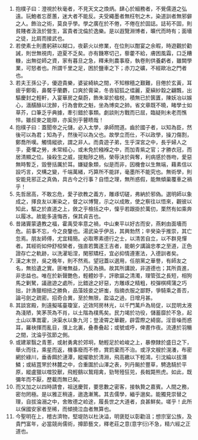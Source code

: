 1. 抱樸子曰：澄視於秋毫者，不見天文之煥炳。肆心於細務者，不覺儒道之弘遠。玩鮑者忘茞蕙，迷大者不能反。夫受繩墨者無枉刳之木，染道訓者無邪僻之人。飾治之術，莫良乎學。學之廣在於不倦，不倦在於固誌。誌茍不固，則貧賤者汲汲於營生，富貴者沈倫於逸樂。是以遐覽淵博者，曠代而時有；面墻之徒，比肩而接武也。
2. 若使素士則晝躬耕以糊口，夜薪火以修業，在位則以酣宴之余暇，時遊觀於勸誡，則世無視肉，遊夏不乏矣。亦有饑寒切己，藜藿不給，膚困風霜，口乏糟糠，出無從師之資，家有暮旦之急，釋耒則農事廢，執卷則供養虧者，雖闕學業，可怒者也。所謂千里之足，困於鹽車之下；赤刀之礦，不經歐冶之門者也。
3. 若夫王孫公子，優遊貴樂，婆娑綺紈之間，不知稼穡之艱難，目倦於玄黃，耳疲乎鄭衛，鼻饜乎蘭麝，口爽於膏粱，冬沓貂狐之缊麗，夏縝紗縠之翩飄，出驅慶封之輕軒，入宴華房之粲蔚，飾朱翠於楹棁，積無已於篋匱，陳妖冶以娛心，湎醹醁以沈醉，行為會飲之魁，坐為博奕之帥。省文章既不曉，睹學士如草芥，口筆乏乎典據，牽引錯於事類。劇談則方戰而已屈，臨疑則未老而憔悴。雖叔麥之能辯，亦奚別乎瞽瞆哉！
4. 抱樸子曰：蓋聞帝之元儲，必入太學，承師問道。齒於國子者，以知為臣，然後可以為君；知為子，然後可以為父也。故學立而仕，不以政學，操刀傷割，鄭喬所嘆。觸情縱欲，謂之非人。而貴遊子弟，生乎深宮之中，長乎婦人之手，憂懼之勞，未常經心，或未免於繈褓之中，而加青紫之官；才勝衣冠，而居清顯之位。操殺生之威，提黜陟之柄，榮辱決於與奪，利病感於唇吻，愛惡無時暫乏，毀譽括厲於耳。嫌疑象類，似是而非，因機會以生無端，藉素信以設巧言，交構之變，千端萬緒，巧算所不能詳，毫墨所不能究也。無術學，則安能見邪正之真偽，具古今之行事？自悟之理，無所惑假，能無傾巢覆車之禍乎！
5. 先哲居高，不敢忘危，愛子欲教之義方，雕琢切磋，弗納於邪偽。選明師以象成之，擇良友以漸染之，督之以博覽，示之以成敗，使之察往以悟來，觀彼以知此，驅之於直道之上，斂之乎檢括之中，懍乎若跟掛於萬仞，栗然有如乘奔以履冰。故能多遠悔吝，保其貞吉也。
6. 昔諸竇蒙遺教之福，霍禹受率意之禍，中山東平以好古而安，燕剌由面墻而危。前事不忘，今之良鑒也。湯武染乎伊呂，其興勃然；辛癸染乎推崇，其亡忽焉。朋友師傅，尤宜精簡。必取寒素德行之士，以清苦自立，以不群見憚者。其經術如仲舒桓榮者，強直若龔遂王吉者，能朝夕講論忠孝之至道，正色證存亡之軌跡，以洗濯垢涅，閑邪矯枉，宜必抑情遵憲法，入德訓者矣。
7. 漢之末世，吳之晚年，則不然焉。望冠蓋以選用，任朋黨之華譽，有師友之名，無拾遺之實。匪唯無益，乃反為損。故其所講說，非道德也；其所貢進，非忠益也。唯在於新聲艷色，輕體妙手，評歌謳之清濁，理管弦之長短，相狗馬之剿駑，議遨遊之處所，比錯途之好惡，方雕琢之精粗，校彈棋樗蒲之巧拙，計漁獵相掊之勝負，品藻妓妾之妍蚩，指摘衣服之鄙野，爭騎乘之善否，論弓劍之疏密。招奇合異，至於無限，盈溢之過，日增月甚。
8. 其談宮殿，則遠擬瑤臺瓊室，近效阿房林光，以千門萬戶為局促，以昆明太液為淺陋，笑茅茨為不肖，以土階為樸馬矣。民力竭於功役，儲蓄靡於不急，起土山以準嵩霍，決渠水以象九河；登淩霄之華觀，辟雲際之綺窗。淫音噪而惑耳，羅袂揮而亂目，濮上北裏，叠奏叠起；或號或呼，俾晝作夜。流連於羽觴之間，沈淪乎弦節之側。
9. 或建翠翳之青蔥，或射勇禽於郊坰，馳輕足於崄峻之上，暴僚隸於盛日之下，舉火而往，乘星而返，機事廢而不修，賞罰棄而不治。或浮文艘於滉瀁，布密網於綠川，垂香餌於漣潭，縱擢歌於清淵，飛高繳以下輕鴻，引沈綸以拔潛鱗；或結罝罘於林麓之中，合重圍於山澤之表，列丹飈於豐草，騁逸騎於平原，縱盧獵以噬狡獸，飛輕鷂以鷙翔禽，勁弩殪狂兕，長戟斃熊虎。如此，既彌年而不厭，歷載而無已矣。
10. 而又加之以四時請會，祖送慶賀，要思數之密客，接執贄之嘉賓。人間之務，密勿罔極。是以雅正稍遠，遨逸漸篤。其去儒學，緬乎邈矣。能獨見崇替之理，自拔淪溺之中，舍敗德之崄途，履長世之大道者，良甚鮮矣。嗟乎！此所以保國安家者至稀，而傾撓泣血者無算也。
11. 今聖明在上，稽古濟物，堅堤防以杜決溢，明褒貶以彰勸沮；想宗室公族，及貴門富年，必當競尚儒術，撙節藝文，釋老莊之意(意字衍)不急，精六經之正道也。